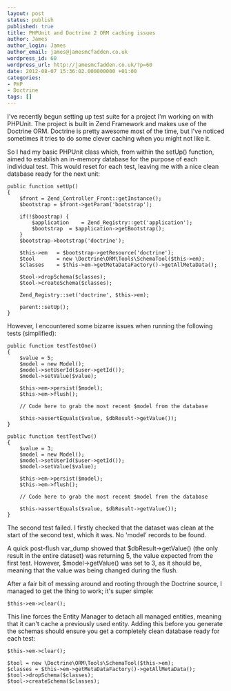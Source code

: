 ```yaml
---
layout: post
status: publish
published: true
title: PHPUnit and Doctrine 2 ORM caching issues
author: James
author_login: James
author_email: james@jamesmcfadden.co.uk
wordpress_id: 60
wordpress_url: http://jamesmcfadden.co.uk/?p=60
date: 2012-08-07 15:36:02.000000000 +01:00
categories:
- PHP
- Doctrine
tags: []
---
```

I've recently begun setting up test suite for a project I'm working on with PHPUnit. The project is built in Zend Framework and makes use of the Doctrine ORM. Doctrine is pretty awesome most of the time, but I've noticed sometimes it tries to do some clever caching when you might not like it.

So I had my basic PHPUnit class which, from within the setUp() function, aimed to establish an in-memory database for the purpose of each individual test. This would reset for each test, leaving me with a nice clean database ready for the next unit:

    public function setUp() 
    {       
        $front = Zend_Controller_Front::getInstance();
        $bootstrap = $front->getParam('bootstrap');
            
        if(!$boostrap) {
            $application    = Zend_Registry::get('application');
            $bootstrap  = $application->getBootstrap();
        }
        $bootstrap->bootstrap('doctrine');
            
        $this->em   = $bootstrap->getResource('doctrine');
        $tool       = new \Doctrine\ORM\Tools\SchemaTool($this->em);
        $classes    = $this->em->getMetaDataFactory()->getAllMetaData();
            
        $tool->dropSchema($classes);
        $tool->createSchema($classes);
            
        Zend_Registry::set('doctrine', $this->em);
            
        parent::setUp();
    }

However, I encountered some bizarre issues when running the following tests (simplified):

    public function testTestOne() 
    {
        $value = 5;
        $model = new Model();
        $model->setUserId($user->getId());
        $model->setValue($value);

        $this->em->persist($model);
        $this->em->flush();

        // Code here to grab the most recent $model from the database

        $this->assertEquals($value, $dbResult->getValue());
    }

    public function testTestTwo() 
    {
        $value = 3;
        $model = new Model();
        $model->setUserId($user->getId());
        $model->setValue($value);
        
        $this->em->persist($model);
        $this->em->flush();

        // Code here to grab the most recent $model from the database

        $this->assertEquals($value, $dbResult->getValue());
    }

The second test failed. I firstly checked that the dataset was clean at the start of the second test, which it was. No 'model' records to be found. 

A quick post-flush var_dump showed that $dbResult->getValue() (the only result in the entire dataset) was returning 5, the value expected from the first test. However, $model->getValue() was set to 3, as it should be, meaning that the value was being changed during the flush.

After a fair bit of messing around and rooting through the Doctrine source, I managed to get the thing to work; it's super simple:

    $this->em->clear();

This line forces the Entity Manager to detach all managed entities, meaning that it can't cache a previously used entity. Adding this before you generate the schemas should ensure you get a completely clean database ready for each test:

    $this->em->clear();

    $tool = new \Doctrine\ORM\Tools\SchemaTool($this->em);
    $classes = $this->em->getMetaDataFactory()->getAllMetaData();
    $tool->dropSchema($classes);
    $tool->createSchema($classes);
